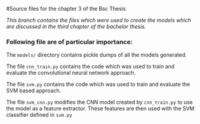 #Source files for the chapter 3 of the Bsc Thesis

_This branch contains the files which were used to create the models which are discussed in the third chapter of the bachelor thesis._

### Following file are of particular importance:


The `models/` directory contains pickle dumps of all the models generated.

The file `cnn_train.py` contains the code which was used to train and evaluate the convolutional neural network approach.

The file `svm.py` contains the code which was used to train and evaluate the SVM based approach.

The file `svm_cnn.py` modifies the CNN model created by `cnn_train.py` to use the model as a feature extractor. These features are then used with the SVM classifier defined in `svm.py`
